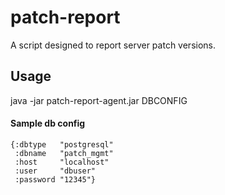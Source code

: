 # patch-report

A script designed to report server patch versions.

## Usage

java -jar patch-report-agent.jar DBCONFIG

#### Sample db config
```edn
{:dbtype   "postgresql"
 :dbname   "patch_mgmt"
 :host     "localhost"
 :user     "dbuser"
 :password "12345"}
```


